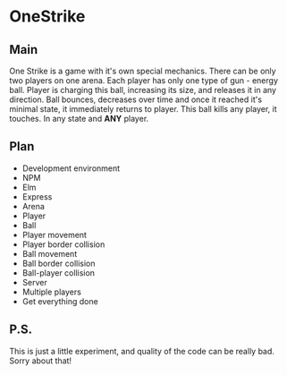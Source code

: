 # OneStrike

## Main
One Strike is a game with it's own special mechanics. There can be only two players on one arena. Each player has only one type of gun - energy ball. Player is charging this ball, increasing its size, and releases it in any direction. Ball bounces, decreases over time and once it reached it's minimal state, it immediately returns to player. This ball kills any player, it touches. In any state and **ANY** player.

## Plan
- Development environment
 - NPM
 - Elm
 - Express
- Arena
- Player
- Ball
- Player movement
- Player border collision
- Ball movement
- Ball border collision
- Ball-player collision
- Server
- Multiple players
- Get everything done

## P.S.
This is just a little experiment, and quality of the code can be really bad. Sorry about that!
